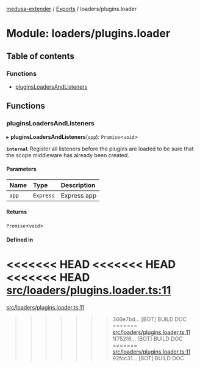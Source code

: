 [medusa-extender](../README.md) / [Exports](../modules.md) / loaders/plugins.loader

# Module: loaders/plugins.loader

## Table of contents

### Functions

- [pluginsLoadersAndListeners](loaders_plugins_loader.md#pluginsloadersandlisteners)

## Functions

### pluginsLoadersAndListeners

▸ **pluginsLoadersAndListeners**(`app`): `Promise`<`void`\>

**`internal`**
Register all listeners before the plugins are loaded to be sure that the scope middleware has already been created.

#### Parameters

| Name | Type | Description |
| :------ | :------ | :------ |
| `app` | `Express` | Express app |

#### Returns

`Promise`<`void`\>

#### Defined in

<<<<<<< HEAD
<<<<<<< HEAD
<<<<<<< HEAD
[src/loaders/plugins.loader.ts:11](https://github.com/adrien2p/medusa-extender/blob/89f7223/src/loaders/plugins.loader.ts#L11)
=======
[src/loaders/plugins.loader.ts:11](https://github.com/adrien2p/medusa-extender/blob/23cd201/src/loaders/plugins.loader.ts#L11)
>>>>>>> 366e7bd... [BOT] BUILD DOC
=======
[src/loaders/plugins.loader.ts:11](https://github.com/adrien2p/medusa-extender/blob/0490090/src/loaders/plugins.loader.ts#L11)
>>>>>>> 1f752f6... [BOT] BUILD DOC
=======
[src/loaders/plugins.loader.ts:11](https://github.com/adrien2p/medusa-extender/blob/7e89c01/src/loaders/plugins.loader.ts#L11)
>>>>>>> 92fcc31... [BOT] BUILD DOC
